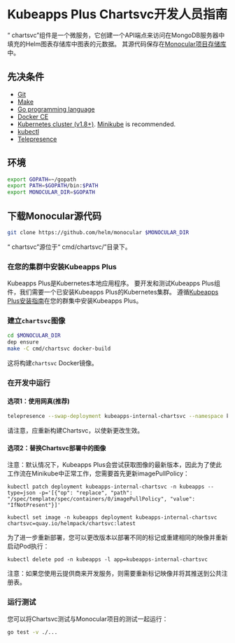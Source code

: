 # Kubeapps Plus Chartsvc开发人员指南

“ chartsvc”组件是一个微服务，它创建一个API端点来访问在MongoDB服务器中填充的Helm图表存储库中图表的元数据。 其源代码保存在[Monocular项目存储库](https://github.com/helm/monocular)中。

## 先决条件

- [Git](https://git-scm.com/)
- [Make](https://www.gnu.org/software/make/)
- [Go programming language](https://golang.org/dl/)
- [Docker CE](https://www.docker.com/community-edition)
- [Kubernetes cluster (v1.8+)](https://kubernetes.io/docs/setup/pick-right-solution/). [Minikube](https://github.com/kubernetes/minikbue) is recommended.
- [kubectl](https://kubernetes.io/docs/tasks/tools/install-kubectl/)
- [Telepresence](https://telepresence.io)

## 环境

```bash
export GOPATH=~/gopath
export PATH=$GOPATH/bin:$PATH
export MONOCULAR_DIR=$GOPATH
```

## 下载Monocular源代码

```bash
git clone https://github.com/helm/monocular $MONOCULAR_DIR
```

“ chartsvc”源位于“ cmd/chartsvc/”目录下。

### 在您的集群中安装Kubeapps Plus

Kubeapps Plus是Kubernetes本地应用程序。 要开发和测试Kubeapps Plus组件，我们需要一个已安装Kubeapps Plus的Kubernetes集群。 遵循[Kubeapps Plus安装指南](../../chart/kubeapps/README.md)在您的群集中安装Kubeapps Plus。

### 建立`chartsvc`图像

```bash
cd $MONOCULAR_DIR
dep ensure
make -C cmd/chartsvc docker-build
```

这将构建`chartsvc` Docker镜像。

### 在开发中运行

#### 选项1：使用网真(推荐)

```bash
telepresence --swap-deployment kubeapps-internal-chartsvc --namespace kubeapps --expose 8080:8080 --docker-run --rm -ti quay.io/helmpack/chartsvc/chartsvc --mongo-user=root --mongo-url=kubeapps-mongodb
```

请注意，应重新构建Chartsvc，以使新更改生效。

#### 选项2：替换Chartsvc部署中的图像

注意：默认情况下，Kubeapps Plus会尝试获取图像的最新版本，因此为了使此工作流在Minikube中正常工作，您需要首先更新imagePullPolicy：

```
kubectl patch deployment kubeapps-internal-chartsvc -n kubeapps --type=json -p='[{"op": "replace", "path": "/spec/template/spec/containers/0/imagePullPolicy", "value": "IfNotPresent"}]'
```

```
kubectl set image -n kubeapps deployment kubeapps-internal-chartsvc chartsvc=quay.io/helmpack/chartsvc:latest
```

为了进一步重新部署，您可以更改版本以部署不同的标记或重建相同的映像并重新启动Pod执行：

```
kubectl delete pod -n kubeapps -l app=kubeapps-internal-chartsvc
```

注意：如果您使用云提供商来开发服务，则需要重新标记映像并将其推送到公共注册表。

### 运行测试

您可以将Chartsvc测试与Monocular项目的测试一起运行：

```bash
go test -v ./...
```
